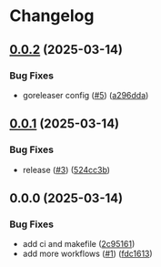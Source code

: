 # Changelog

## [0.0.2](https://github.com/moguyn/mcp-go-filesystem/compare/v0.0.1...v0.0.2) (2025-03-14)


### Bug Fixes

* goreleaser config ([#5](https://github.com/moguyn/mcp-go-filesystem/issues/5)) ([a296dda](https://github.com/moguyn/mcp-go-filesystem/commit/a296dda9a76512da83a358d3f53f33311ef151a3))

## [0.0.1](https://github.com/moguyn/mcp-go-filesystem/compare/v0.0.0...v0.0.1) (2025-03-14)


### Bug Fixes

* release ([#3](https://github.com/moguyn/mcp-go-filesystem/issues/3)) ([524cc3b](https://github.com/moguyn/mcp-go-filesystem/commit/524cc3b1d41f539a7198ef1b567b1ec19dad2f18))

## 0.0.0 (2025-03-14)


### Bug Fixes

* add ci and makefile ([2c95161](https://github.com/moguyn/mcp-go-filesystem/commit/2c95161fcb97ec96718ab3d0432283e35f56290e))
* add more workflows ([#1](https://github.com/moguyn/mcp-go-filesystem/issues/1)) ([fdc1613](https://github.com/moguyn/mcp-go-filesystem/commit/fdc1613415ff59e62832ee6732244d5e92dfc5ca))

